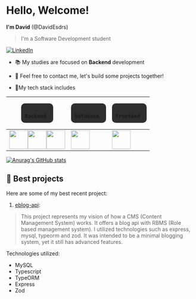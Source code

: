# Hello, Welcome!

  **I'm David** (@DavidEsdrs)
 >I'm a Software Development student

[![LinkedIn](https://img.shields.io/badge/linkedin-%230077B5.svg?style=for-the-badge&logo=linkedin&logoColor=white)](https://www.linkedin.com/in/davidesdras/)

- 📚 My studies are focused on **Backend** development
- 💪 Feel free to contact me, let's build some projects together! 

- 🚀My tech stack includes

| <pre style="display: inline-block; background-color: #2e2e2e; padding: 10px; border-radius: 10px"><code> Backend </code></pre> | <pre style="display: inline-block; background-color: #2e2e2e; padding: 10px; border-radius: 10px"><code> Database </code></pre> | <pre style="display: inline-block; background-color: #2e2e2e; padding: 10px; border-radius: 10px"><code> Frontend </code></pre> |
|--------------------------------------------------------|-------------------------------------------------------|-------------------------------------------------------|
| [<img src="https://cdn.jsdelivr.net/gh/devicons/devicon/icons/nodejs/nodejs-original.svg" style="width: 50px">](link-do-nodejs "NodeJs")[<img src="https://cdn.jsdelivr.net/gh/devicons/devicon/icons/typescript/typescript-original.svg" style="width: 50px">](link-do-nodejs "Typescript")[<img src="https://cdn.jsdelivr.net/gh/devicons/devicon/icons/csharp/csharp-original.svg" style="width: 50px">](link-do-nodejs "CSharp") | [<img src="https://cdn.jsdelivr.net/gh/devicons/devicon/icons/mysql/mysql-original.svg" style="width: 50px">](link-do-nodejs "MySQL") | [<img src="https://cdn.jsdelivr.net/gh/devicons/devicon/icons/react/react-original.svg" style="width: 50px">](link-do-nodejs "React") |

[![Anurag's GitHub stats](https://github-readme-stats.vercel.app/api?username=DavidEsdrs&show_icons=true&theme=radical)](https://github.com/anuraghazra/github-readme-stats)

## 🌟 Best projects

Here are some of my best recent project:

1. [eblog-api](https://github.com/DavidEsdrs/eblog-api):

> This project represents my vision of how a CMS (Content Management System) works. It offers a blog api with RBMS (Role based management system). I utilized technologies such as express, mysql, typeorm and zod. It was intended to be a minimal blogging system, yet it still has advanced features. 

Technologies utilized:
- MySQL
- Typescript
- TypeORM
- Express
- Zod

